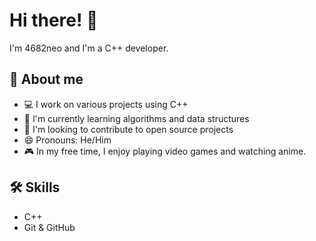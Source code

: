 # Hi there! 👋

I'm 4682neo and I'm a C++ developer. 

## 📝 About me 

- 💻 I work on various projects using C++ 
- 🌱 I'm currently learning algorithms and data structures 
- 🔭 I'm looking to contribute to open source projects 
- 😄 Pronouns: He/Him
- 🎮 In my free time, I enjoy playing video games and watching anime.

## 🛠️ Skills

- C++
- Git & GitHub

